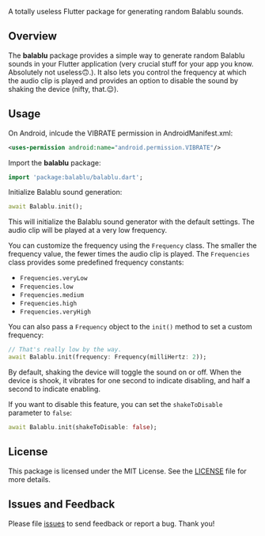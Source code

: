 <!--
This README describes the package. If you publish this package to pub.dev,
this README's contents appear on the landing page for your package.

For information about how to write a good package README, see the guide for
[writing package pages](https://dart.dev/guides/libraries/writing-package-pages).

For general information about developing packages, see the Dart guide for
[creating packages](https://dart.dev/guides/libraries/create-library-packages)
and the Flutter guide for
[developing packages and plugins](https://flutter.dev/developing-packages).
-->

A totally useless Flutter package for generating random Balablu sounds.

## Overview

The **balablu** package provides a simple way to generate random Balablu sounds in your Flutter application (very crucial stuff for your app you know. Absolutely not useless🙃.). It also lets you control the frequency at which the audio clip is played and provides an option to disable the sound by shaking the device (nifty, that.😌).


## Usage

On Android, inlcude the VIBRATE permission in AndroidManifest.xml:
```xml
<uses-permission android:name="android.permission.VIBRATE"/>
```


Import the **balablu** package:

```dart
import 'package:balablu/balablu.dart';
```

Initialize Balablu sound generation:

```dart
await Balablu.init();
```

This will initialize the Balablu sound generator with the default settings. The audio clip will be played at a very low frequency.

You can customize the frequency using the `Frequency` class. The smaller the frequency value, the fewer times the audio clip is played. The `Frequencies` class provides some predefined frequency constants:

* `Frequencies.veryLow`
* `Frequencies.low`
* `Frequencies.medium`
* `Frequencies.high`
* `Frequencies.veryHigh`

You can also pass a `Frequency` object to the `init()` method to set a custom frequency:

```dart
// That's really low by the way.
await Balablu.init(frequency: Frequency(milliHertz: 2));
```

By default, shaking the device will toggle the sound on or off. When the device is shook, it vibrates for one second to indicate disabling, and half a second to indicate enabling. 

If you want to disable this feature, you can set the `shakeToDisable` parameter to `false`:

```dart
await Balablu.init(shakeToDisable: false);
```


## License
This package is licensed under the MIT License. See the [LICENSE](https://github.com/SBilaal/balablu/blob/main/LICENSE) file for more details.

## Issues and Feedback
Please file [issues](https://github.com/SBilaal/balablu/issues) to send feedback or report a bug. Thank you!
